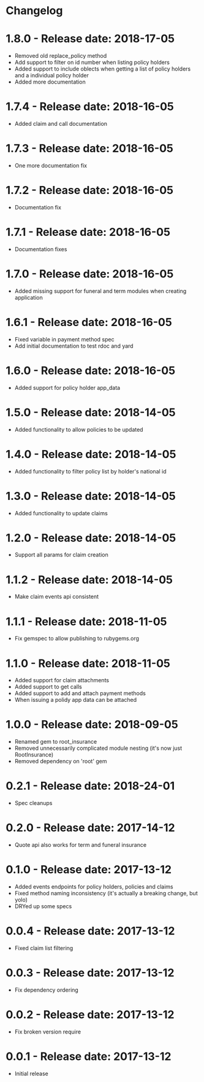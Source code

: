 # Changelog

# 1.8.0 - Release date: 2018-17-05
* Removed old replace_policy method
* Add support to filter on id number when listing policy holders
* Added support to include oblects when getting a list of policy holders and a individual policy holder
* Added more documentation


# 1.7.4 - Release date: 2018-16-05
* Added claim and call documentation


# 1.7.3 - Release date: 2018-16-05
* One more documentation fix


# 1.7.2 - Release date: 2018-16-05
* Documentation fix


# 1.7.1 - Release date: 2018-16-05
* Documentation fixes


# 1.7.0 - Release date: 2018-16-05
* Added missing support for funeral and term modules when creating application


# 1.6.1 - Release date: 2018-16-05
* Fixed variable in payment method spec
* Add initial documentation to test rdoc and yard


# 1.6.0 - Release date: 2018-16-05
* Added support for policy holder app_data


# 1.5.0 - Release date: 2018-14-05
* Added functionality to allow policies to be updated


# 1.4.0 - Release date: 2018-14-05
* Added functionality to filter policy list by holder's national id


# 1.3.0 - Release date: 2018-14-05
* Added functionality to update claims


# 1.2.0 - Release date: 2018-14-05
* Support all params for claim creation


# 1.1.2 - Release date: 2018-14-05
* Make claim events api consistent


# 1.1.1 - Release date: 2018-11-05
* Fix gemspec to allow publishing to rubygems.org


# 1.1.0 - Release date: 2018-11-05
* Added support for claim attachments
* Added support to get calls
* Added support to add and attach payment methods
* When issuing a polidy app data can be attached


# 1.0.0 - Release date: 2018-09-05
* Renamed gem to root_insurance
* Removed unnecessarily complicated module nesting (it's now just RootInsurance)
* Removed dependency on 'root' gem


# 0.2.1 - Release date: 2018-24-01
* Spec cleanups


# 0.2.0 - Release date: 2017-14-12
* Quote api also works for term and funeral insurance


# 0.1.0 - Release date: 2017-13-12
* Added events endpoints for policy holders, policies and claims
* Fixed method naming inconsistency (it's actually a breaking change, but yolo)
* DRYed up some specs


# 0.0.4 - Release date: 2017-13-12
* Fixed claim list filtering


# 0.0.3 - Release date: 2017-13-12
* Fix dependency ordering


# 0.0.2 - Release date: 2017-13-12
* Fix broken version require


# 0.0.1 - Release date: 2017-13-12
* Initial release

